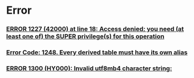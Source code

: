 Error
===

### [ERROR 1227 (42000) at line 18: Access denied; you need (at least one of) the SUPER privilege(s) for this operation](./Error/1248.md)
### [Error Code: 1248. Every derived table must have its own alias](./Error/1248.md)
### [ERROR 1300 (HY000): Invalid utf8mb4 character string:](./Error/1300.md)
